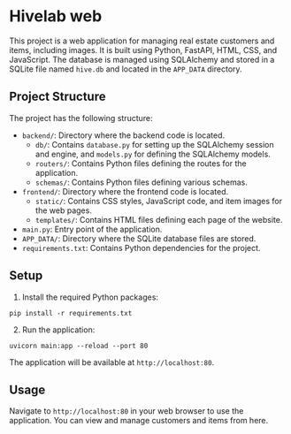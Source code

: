 # Hivelab web

This project is a web application for managing real estate customers and items, including images. It is built using Python, FastAPI, HTML, CSS, and JavaScript. The database is managed using SQLAlchemy and stored in a SQLite file named `hive.db` and located in the `APP_DATA` directory.

## Project Structure

The project has the following structure:

- `backend/`: Directory where the backend code is located.
    - `db/`: Contains `database.py` for setting up the SQLAlchemy session and engine, and `models.py` for defining the SQLAlchemy models.
    - `routers/`: Contains Python files defining the routes for the application.
    - `schemas/`: Contains Python files defining various schemas.
- `frontend/`: Directory where the frontend code is located.
    - `static/`: Contains CSS styles, JavaScript code, and item images for the web pages.
    - `templates/`: Contains HTML files defining each page of the website.
- `main.py`: Entry point of the application.
- `APP_DATA/`: Directory where the SQLite database files are stored.
- `requirements.txt`: Contains Python dependencies for the project.

## Setup

1. Install the required Python packages:

```
pip install -r requirements.txt
```

2. Run the application:

```
uvicorn main:app --reload --port 80
```

The application will be available at `http://localhost:80`.

## Usage

Navigate to `http://localhost:80` in your web browser to use the application. You can view and manage customers and items from here.